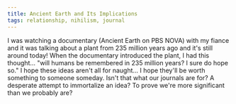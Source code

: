 ```yaml
---
title: Ancient Earth and Its Implications
tags: relationship, nihilism, journal
---
```

I was watching a documentary (Ancient Earth on PBS NOVA) with my fiance and it was talking about a plant from 235 million years ago and it's still around today! When the documentary introduced the plant, I had this thought... "will humans be remembered in 235 million years? I sure do hope so." I hope these ideas aren't all for naught... I hope they'll be worth something to someone someday. Isn't that what our journals are for? A desperate attempt to immortalize an idea? To prove we're more significant than we probably are?
